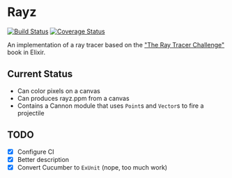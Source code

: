 # Rayz
[![Build Status](https://travis-ci.org/CraigTreptow/rayz.svg?branch=master)](https://travis-ci.org/CraigTreptow/rayz)
[![Coverage Status](https://coveralls.io/repos/github/CraigTreptow/rayz/badge.svg?branch=master)](https://coveralls.io/github/CraigTreptow/rayz?branch=master)

An implementation of a ray tracer based on the ["The Ray Tracer Challenge"](https://pragprog.com/book/jbtracer/the-ray-tracer-challenge) book in Elixir.

## Current Status

- Can color pixels on a canvas
- Can produces rayz.ppm from a canvas
- Contains a Cannon module that uses `Point`s and `Vector`s to fire a projectile

## TODO
- [X] Configure CI
- [X] Better description
- [X] Convert Cucumber to `ExUnit` (nope, too much work)
